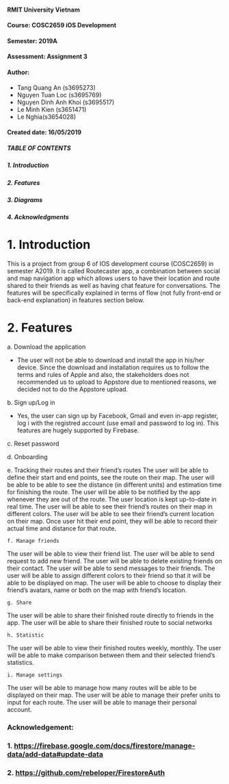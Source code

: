 #### RMIT University Vietnam
#### Course: COSC2659 iOS Development
#### Semester: 2019A
#### Assessment: Assignment 3
#### Author: 
   -  Tang Quang An (s3695273)
   -  Nguyen Tuan Loc (s3695769)
   -  Nguyen Dinh Anh Khoi (s3695517)
   -  Le Minh Kien (s3651471)
   -  Le Nghia(s3654028)
#### Created date: 16/05/2019



##### TABLE OF CONTENTS
#####      1. Introduction
#####      2. Features
#####      3. Diagrams
#####      4. Acknowledgments




# 1. Introduction
  This is a project from group 6 of IOS development course (COSC2659) in semester A2019. It is called Routecaster app, a combination 
  between social and map navigation app which allows users to have their location and route shared to their friends as well as having chat
  feature for conversations. The features will be specifically explained in terms of flow (not fully front-end or back-end explanation) in
  features section below.

# 2. Features
 a. Download the application
   - The user will not be able to download and install the app in his/her device. Since the download and installation requires us to 
   follow the terms and rules of Apple and also, the stakeholders does not recommended us to upload to Appstore due to mentioned 
   reasons, we decided not to do the Appstore upload.

 b. Sign up/Log in
   - Yes, the user can sign up by Facebook, Gmail and even in-app register, log i with the registred account (use email and password 
   to log in). This features are hugely supported by Firebase.

 c. Reset password 

 d. Onboarding

 e. Tracking their routes and their friend’s routes
The user will be able to define their start and end points, see the route on their map.
The user will be able to be able to see the distance (in different units) and estimation time for finishing the route. 
The user will be able to be notified by the app whenever they are out of the route.
The user location is kept up-to-date in real time.
The user will be able to see their friend’s routes on their map in different colors.
The user will be able to see their friend’s current location on their map.
Once user hit their end point, they will be able to record their actual time and distance for that route.

    f. Manage friends
The user will be able to view their friend list.
The user will be able to send request to add new friend.
The user will be able to delete existing friends on their contact.
The user will be able to send messages to their friends.
The user will be able to assign different colors to their friend so that it will be able to be displayed on map.
The user will be able to choose to display their friend’s avatars, name or both on the map with friend’s location.

    g. Share
The user will be able to share their finished route directly to friends in the app.
The user will be able to share their finished route to social networks

    h. Statistic
The user will be able to view their finished routes weekly, monthly.
The user will be able to make comparison between them and their selected friend’s statistics.

    i. Manage settings
The user will be able to manage how many routes will be able to be displayed on their map.
The user will be able to manage their prefer units to input for each route.
The user will be able to manage their personal account.

### Acknowledgement: 
###            1. https://firebase.google.com/docs/firestore/manage-data/add-data#update-data
###            2. https://github.com/rebeloper/FirestoreAuth
